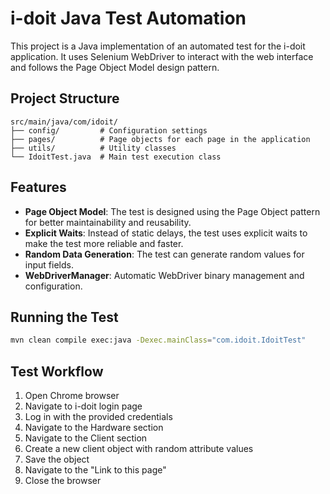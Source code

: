 # i-doit Java Test Automation

This project is a Java implementation of an automated test for the i-doit application. It uses Selenium WebDriver to interact with the web interface and follows the Page Object Model design pattern.

## Project Structure

```
src/main/java/com/idoit/
├── config/         # Configuration settings
├── pages/          # Page objects for each page in the application
├── utils/          # Utility classes
└── IdoitTest.java  # Main test execution class
```

## Features

- **Page Object Model**: The test is designed using the Page Object pattern for better maintainability and reusability.
- **Explicit Waits**: Instead of static delays, the test uses explicit waits to make the test more reliable and faster.
- **Random Data Generation**: The test can generate random values for input fields.
- **WebDriverManager**: Automatic WebDriver binary management and configuration.

## Running the Test
```bash
mvn clean compile exec:java -Dexec.mainClass="com.idoit.IdoitTest"
```

## Test Workflow

1. Open Chrome browser
2. Navigate to i-doit login page
3. Log in with the provided credentials
4. Navigate to the Hardware section
5. Navigate to the Client section
6. Create a new client object with random attribute values
7. Save the object
8. Navigate to the "Link to this page"
8. Close the browser


